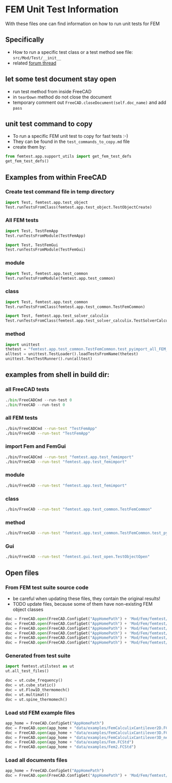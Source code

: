 # FEM Unit Test Information

With these files one can find information on how to run unit tests for FEM

## Specifically

- How to run a specific test class or a test method see file: `src/Mod/Test/__init__`
- related [forum thread](https://forum.freecad.org/viewtopic.php?f=10&t=22190#p175546)

## let some test document stay open

- run test method from inside FreeCAD
- in `tearDown` method do not close the document
- temporary comment out `FreeCAD.closeDocument(self.doc_name)` and add `pass`


## unit test command to copy

- To run a specific FEM unit test to copy for fast tests :-)
- They can be found in the `test_commands_to_copy.md` file
- create them by:

```python
from femtest.app.support_utils import get_fem_test_defs
get_fem_test_defs()

```

## Examples from within FreeCAD

### Create test command file in temp directory

```python
import Test, femtest.app.test_object
Test.runTestsFromClass(femtest.app.test_object.TestObjectCreate)

```

### All FEM tests

```python
import Test, TestFemApp
Test.runTestsFromModule(TestFemApp)

import Test, TestFemGui
Test.runTestsFromModule(TestFemGui)

```

### module

```python
import Test, femtest.app.test_common
Test.runTestsFromModule(femtest.app.test_common)

```

### class

```python
import Test, femtest.app.test_common
Test.runTestsFromClass(femtest.app.test_common.TestFemCommon)

```
```python
import Test, femtest.app.test_solver_calculix
Test.runTestsFromClass(femtest.app.test_solver_calculix.TestSolverCalculix)

```

### method

```python
import unittest
thetest = "femtest.app.test_common.TestFemCommon.test_pyimport_all_FEM_modules"
alltest = unittest.TestLoader().loadTestsFromName(thetest)
unittest.TextTestRunner().run(alltest)

```

## examples from shell in build dir:
### all FreeCAD tests
```python
./bin/FreeCADCmd --run-test 0
./bin/FreeCAD --run-test 0
```

### all FEM tests
```bash
./bin/FreeCADCmd --run-test "TestFemApp"
./bin/FreeCAD --run-test "TestFemApp"
```

### import Fem and FemGui

```bash
./bin/FreeCADCmd --run-test "femtest.app.test_femimport"
./bin/FreeCAD --run-test "femtest.app.test_femimport"
```

### module

```bash
./bin/FreeCAD --run-test "femtest.app.test_femimport"
```

### class

```bash
./bin/FreeCAD --run-test "femtest.app.test_common.TestFemCommon"
```

### method

```bash
./bin/FreeCAD --run-test "femtest.app.test_common.TestFemCommon.test_pyimport_all_FEM_modules"
```

### Gui

```bash
./bin/FreeCAD --run-test "femtest.gui.test_open.TestObjectOpen"
```


## Open files

### From FEM test suite source code

- be careful when updating these files, they contain the original results!
- TODO update files, because some of them have non-existing FEM object classes

```python
doc = FreeCAD.open(FreeCAD.ConfigGet("AppHomePath") + 'Mod/Fem/femtest/data/ccx/cube.FCStd')
doc = FreeCAD.open(FreeCAD.ConfigGet("AppHomePath") + 'Mod/Fem/femtest/data/ccx/cube_frequency.FCStd')
doc = FreeCAD.open(FreeCAD.ConfigGet("AppHomePath") + 'Mod/Fem/femtest/data/ccx/cube_static.FCStd')
doc = FreeCAD.open(FreeCAD.ConfigGet("AppHomePath") + 'Mod/Fem/femtest/data/ccx/Flow1D_thermomech.FCStd')
doc = FreeCAD.open(FreeCAD.ConfigGet("AppHomePath") + 'Mod/Fem/femtest/data/ccx/multimat.FCStd')
doc = FreeCAD.open(FreeCAD.ConfigGet("AppHomePath") + 'Mod/Fem/femtest/data/ccx/spine_thermomech.FCStd')
```


### Generated from test suite

```python
import femtest.utilstest as ut
ut.all_test_files()

doc = ut.cube_frequency()
doc = ut.cube_static()
doc = ut.Flow1D_thermomech()
doc = ut.multimat()
doc = ut.spine_thermomech()
```

### Load std FEM example files

```python
app_home = FreeCAD.ConfigGet("AppHomePath")
doc = FreeCAD.open(app_home + "data/examples/FemCalculixCantilever2D.FCStd")
doc = FreeCAD.open(app_home + "data/examples/FemCalculixCantilever3D.FCStd")
doc = FreeCAD.open(app_home + "data/examples/FemCalculixCantilever3D_newSolver.FCStd")
doc = FreeCAD.open(app_home + "data/examples/Fem.FCStd")
doc = FreeCAD.open(app_home + "data/examples/Fem2.FCStd")
```

### Load all documents files

```python
app_home = FreeCAD.ConfigGet("AppHomePath")
doc = FreeCAD.open(FreeCAD.ConfigGet("AppHomePath") + 'Mod/Fem/femtest/data/open/all_objects_de9b3fb438.FCStd')
```

